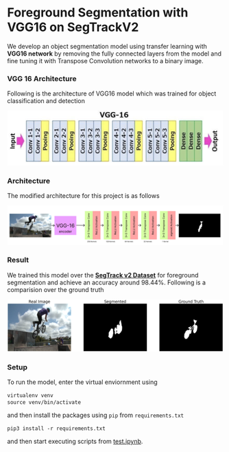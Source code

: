 # Foreground Segmentation with VGG16 on SegTrackV2

We develop an object segmentation model using transfer learning with **VGG16 network** by removing the fully connected layers from the model and fine tuning it with Transpose Convolution networks to a binary image.

### VGG 16 Architecture
Following is the architecture of VGG16 model which was trained for object classification and detection

![VGG16](./img/VGG16_Arch.png)

### Architecture
The modified architecture for this project is as follows

![Model](./img/Model.png)

### Result
We trained this model over the [**SegTrack v2 Dataset**](https://web.engr.oregonstate.edu/~lif/SegTrack2/dataset.html) for foreground segmentation and achieve an accuracy around 98.44%. Following is a comparision over the ground truth

![Result](./img/output.png)

### Setup
To run the model, enter the virtual enviornment using
```
virtualenv venv
source venv/bin/activate
```
and then install the packages using `pip` from `requirements.txt`
```
pip3 install -r requirements.txt
```
and then start executing scripts from [test.ipynb](test.ipynb).